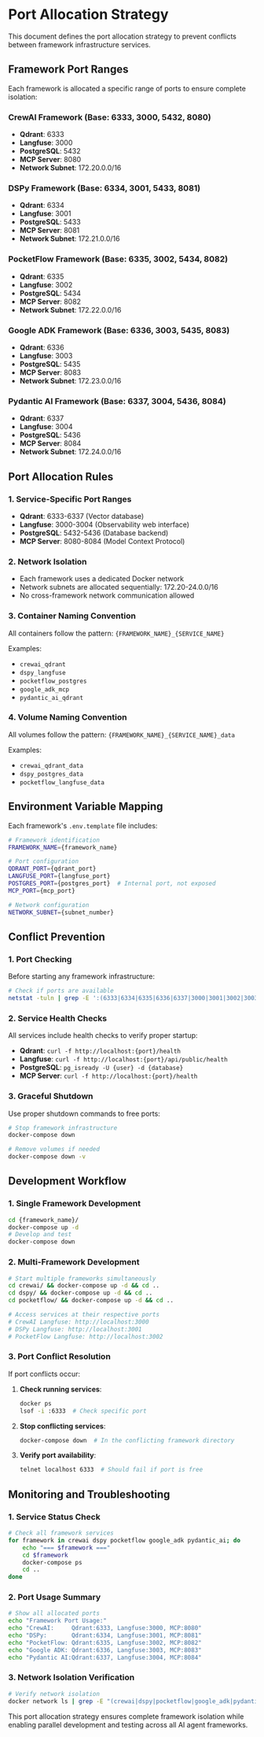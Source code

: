 # Port Allocation Strategy

This document defines the port allocation strategy to prevent conflicts between framework infrastructure services.

## Framework Port Ranges

Each framework is allocated a specific range of ports to ensure complete isolation:

### CrewAI Framework (Base: 6333, 3000, 5432, 8080)
- **Qdrant**: 6333
- **Langfuse**: 3000  
- **PostgreSQL**: 5432
- **MCP Server**: 8080
- **Network Subnet**: 172.20.0.0/16

### DSPy Framework (Base: 6334, 3001, 5433, 8081)
- **Qdrant**: 6334
- **Langfuse**: 3001
- **PostgreSQL**: 5433
- **MCP Server**: 8081
- **Network Subnet**: 172.21.0.0/16

### PocketFlow Framework (Base: 6335, 3002, 5434, 8082)
- **Qdrant**: 6335
- **Langfuse**: 3002
- **PostgreSQL**: 5434
- **MCP Server**: 8082
- **Network Subnet**: 172.22.0.0/16

### Google ADK Framework (Base: 6336, 3003, 5435, 8083)
- **Qdrant**: 6336
- **Langfuse**: 3003
- **PostgreSQL**: 5435
- **MCP Server**: 8083
- **Network Subnet**: 172.23.0.0/16

### Pydantic AI Framework (Base: 6337, 3004, 5436, 8084)
- **Qdrant**: 6337
- **Langfuse**: 3004
- **PostgreSQL**: 5436
- **MCP Server**: 8084
- **Network Subnet**: 172.24.0.0/16

## Port Allocation Rules

### 1. Service-Specific Port Ranges
- **Qdrant**: 6333-6337 (Vector database)
- **Langfuse**: 3000-3004 (Observability web interface)
- **PostgreSQL**: 5432-5436 (Database backend)
- **MCP Server**: 8080-8084 (Model Context Protocol)

### 2. Network Isolation
- Each framework uses a dedicated Docker network
- Network subnets are allocated sequentially: 172.20-24.0.0/16
- No cross-framework network communication allowed

### 3. Container Naming Convention
All containers follow the pattern: `{FRAMEWORK_NAME}_{SERVICE_NAME}`

Examples:
- `crewai_qdrant`
- `dspy_langfuse`
- `pocketflow_postgres`
- `google_adk_mcp`
- `pydantic_ai_qdrant`

### 4. Volume Naming Convention
All volumes follow the pattern: `{FRAMEWORK_NAME}_{SERVICE_NAME}_data`

Examples:
- `crewai_qdrant_data`
- `dspy_postgres_data`
- `pocketflow_langfuse_data`

## Environment Variable Mapping

Each framework's `.env.template` file includes:

```bash
# Framework identification
FRAMEWORK_NAME={framework_name}

# Port configuration
QDRANT_PORT={qdrant_port}
LANGFUSE_PORT={langfuse_port}
POSTGRES_PORT={postgres_port}  # Internal port, not exposed
MCP_PORT={mcp_port}

# Network configuration
NETWORK_SUBNET={subnet_number}
```

## Conflict Prevention

### 1. Port Checking
Before starting any framework infrastructure:
```bash
# Check if ports are available
netstat -tuln | grep -E ':(6333|6334|6335|6336|6337|3000|3001|3002|3003|3004|8080|8081|8082|8083|8084)'
```

### 2. Service Health Checks
All services include health checks to verify proper startup:
- **Qdrant**: `curl -f http://localhost:{port}/health`
- **Langfuse**: `curl -f http://localhost:{port}/api/public/health`
- **PostgreSQL**: `pg_isready -U {user} -d {database}`
- **MCP Server**: `curl -f http://localhost:{port}/health`

### 3. Graceful Shutdown
Use proper shutdown commands to free ports:
```bash
# Stop framework infrastructure
docker-compose down

# Remove volumes if needed
docker-compose down -v
```

## Development Workflow

### 1. Single Framework Development
```bash
cd {framework_name}/
docker-compose up -d
# Develop and test
docker-compose down
```

### 2. Multi-Framework Development
```bash
# Start multiple frameworks simultaneously
cd crewai/ && docker-compose up -d && cd ..
cd dspy/ && docker-compose up -d && cd ..
cd pocketflow/ && docker-compose up -d && cd ..

# Access services at their respective ports
# CrewAI Langfuse: http://localhost:3000
# DSPy Langfuse: http://localhost:3001
# PocketFlow Langfuse: http://localhost:3002
```

### 3. Port Conflict Resolution
If port conflicts occur:

1. **Check running services**:
   ```bash
   docker ps
   lsof -i :6333  # Check specific port
   ```

2. **Stop conflicting services**:
   ```bash
   docker-compose down  # In the conflicting framework directory
   ```

3. **Verify port availability**:
   ```bash
   telnet localhost 6333  # Should fail if port is free
   ```

## Monitoring and Troubleshooting

### 1. Service Status Check
```bash
# Check all framework services
for framework in crewai dspy pocketflow google_adk pydantic_ai; do
    echo "=== $framework ==="
    cd $framework
    docker-compose ps
    cd ..
done
```

### 2. Port Usage Summary
```bash
# Show all allocated ports
echo "Framework Port Usage:"
echo "CrewAI:     Qdrant:6333, Langfuse:3000, MCP:8080"
echo "DSPy:       Qdrant:6334, Langfuse:3001, MCP:8081"
echo "PocketFlow: Qdrant:6335, Langfuse:3002, MCP:8082"
echo "Google ADK: Qdrant:6336, Langfuse:3003, MCP:8083"
echo "Pydantic AI:Qdrant:6337, Langfuse:3004, MCP:8084"
```

### 3. Network Isolation Verification
```bash
# Verify network isolation
docker network ls | grep -E "(crewai|dspy|pocketflow|google_adk|pydantic_ai)"
```

This port allocation strategy ensures complete framework isolation while enabling parallel development and testing across all AI agent frameworks.
